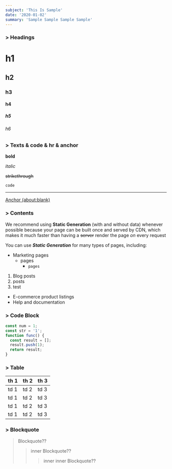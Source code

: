 ```yaml
---
subject: 'This Is Sample'
date: '2020-01-02'
summary: 'Sample Sample Sample Sample'
---
```


### > Headings

# h1

## h2

### h3

#### h4

##### h5

###### h6

### > Texts & code & hr & anchor

**bold**

_italic_

~~strikethrough~~

`code`

---

[Anchor (about:blank)](about:blank)

### > Contents

We recommend using **Static Generation** (with and without data) whenever possible because your page can be built once and served by CDN, which makes it much faster than having a ~~server~~ render the page _on_ every request

You can use **_Static Generation_** for many types of pages, including:

- Marketing pages
  - pages
    - `pages`

1. Blog posts
2. posts
3. test

- E-commerce product listings
- Help and documentation

### > Code Block

```js
const num = 1;
const str = '1';
function func() {
  const result = [];
  result.push(1);
  return result;
}
```

### > Table

| th 1 | th 2 | th 3 |
| ---- | ---- | ---- |
| td 1 | td 2 | td 3 |
| td 1 | td 2 | td 3 |
| td 1 | td 2 | td 3 |
| td 1 | td 2 | td 3 |

### > Blockquote

> Blockquote??
>
> > inner Blockquote??
> >
> > > inner inner Blockquote??
